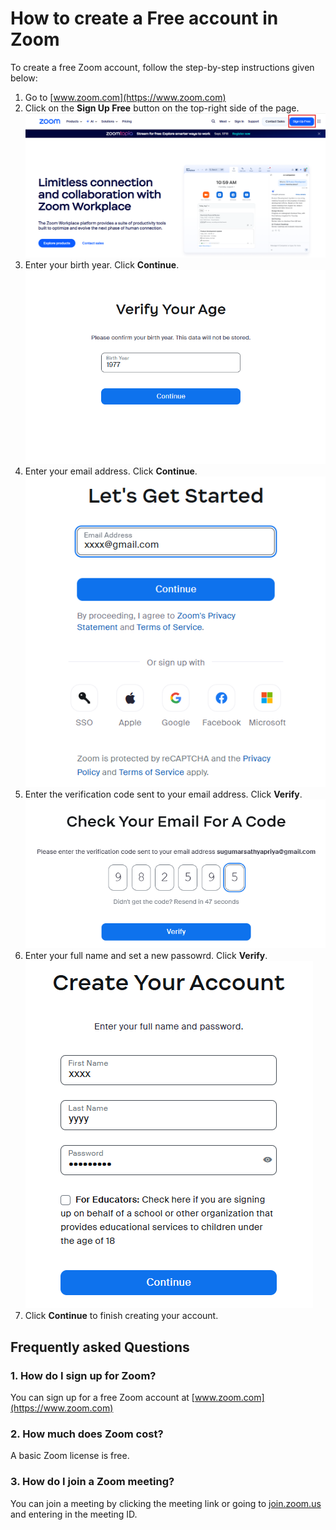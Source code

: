 # How to create a Free account in Zoom 

To create a free Zoom account, follow the step-by-step instructions given below: 

1. Go to  [www.zoom.com](https://www.zoom.com)
2. Click on the **Sign Up Free** button on the top-right side of the page.
   ![Signup button](images/2025-08-29-11-35-47.png)
3. Enter your birth year. Click **Continue**.
    ![Signup button](images/2025-08-29-11-43-00.png)
4. Enter your email address. Click **Continue**.
     ![Signup button](images/2025-08-29-11-45-32.png)
5. Enter the verification code sent to your email address. Click **Verify**.
    ![Signup button](images/2025-08-29-11-49-03.png)
6. Enter your full name and set a new passowrd. Click **Verify**.
    ![Signup button](images/2025-08-29-11-52-30.png)
7. Click **Continue** to finish creating your account.

<h2><b>Frequently asked Questions</b></h2>

### 1. How do I sign up for Zoom?
You can sign up for a free Zoom account at [www.zoom.com](https://www.zoom.com)

### 2. How much does Zoom cost?
A basic Zoom license is free. 

### 3. How do I join a Zoom meeting?

You can join a meeting by clicking the meeting link or going to [join.zoom.us](https://join.zoom.us) and entering in the meeting ID.     



